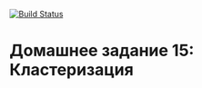 [![Build Status](
  https://travis-ci.com/bergentroll/otus-cpp-15.svg?branch=master
)](https://travis-ci.com/bergentroll/otus-cpp-15)

# Домашнее задание 15: Кластеризация
